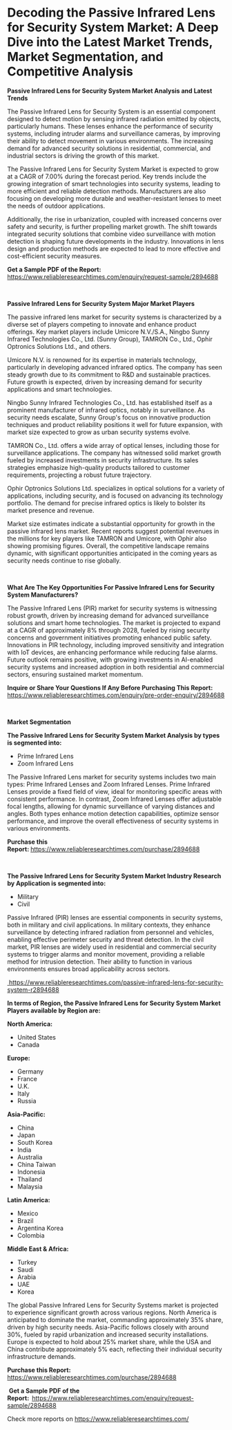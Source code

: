 <p><h1>Decoding the Passive Infrared Lens for Security System Market: A Deep Dive into the Latest Market Trends, Market Segmentation, and Competitive Analysis</h1></p><p><strong>Passive Infrared Lens for Security System Market Analysis and Latest Trends</strong></p>
<p><p>The Passive Infrared Lens for Security System is an essential component designed to detect motion by sensing infrared radiation emitted by objects, particularly humans. These lenses enhance the performance of security systems, including intruder alarms and surveillance cameras, by improving their ability to detect movement in various environments. The increasing demand for advanced security solutions in residential, commercial, and industrial sectors is driving the growth of this market.</p><p>The Passive Infrared Lens for Security System Market is expected to grow at a CAGR of 7.00% during the forecast period. Key trends include the growing integration of smart technologies into security systems, leading to more efficient and reliable detection methods. Manufacturers are also focusing on developing more durable and weather-resistant lenses to meet the needs of outdoor applications.</p><p>Additionally, the rise in urbanization, coupled with increased concerns over safety and security, is further propelling market growth. The shift towards integrated security solutions that combine video surveillance with motion detection is shaping future developments in the industry. Innovations in lens design and production methods are expected to lead to more effective and cost-efficient security measures.</p></p>
<p><strong>Get a Sample PDF of the Report:&nbsp;</strong> <a href="https://www.reliableresearchtimes.com/enquiry/request-sample/2894688?utm_campaign=3184&utm_medium=2&utm_source=Github&utm_content=ia&utm_term=15032025&utm_id=passive-infrared-lens-for-security-system">https://www.reliableresearchtimes.com/enquiry/request-sample/2894688</a></p>
<p>&nbsp;</p>
<p><strong>Passive Infrared Lens for Security System Major Market Players</strong></p>
<p><p>The passive infrared lens market for security systems is characterized by a diverse set of players competing to innovate and enhance product offerings. Key market players include Umicore N.V./S.A., Ningbo Sunny Infrared Technologies Co., Ltd. (Sunny Group), TAMRON Co., Ltd., Ophir Optronics Solutions Ltd., and others.</p><p>Umicore N.V. is renowned for its expertise in materials technology, particularly in developing advanced infrared optics. The company has seen steady growth due to its commitment to R&D and sustainable practices. Future growth is expected, driven by increasing demand for security applications and smart technologies.</p><p>Ningbo Sunny Infrared Technologies Co., Ltd. has established itself as a prominent manufacturer of infrared optics, notably in surveillance. As security needs escalate, Sunny Group's focus on innovative production techniques and product reliability positions it well for future expansion, with market size expected to grow as urban security systems evolve.</p><p>TAMRON Co., Ltd. offers a wide array of optical lenses, including those for surveillance applications. The company has witnessed solid market growth fueled by increased investments in security infrastructure. Its sales strategies emphasize high-quality products tailored to customer requirements, projecting a robust future trajectory.</p><p>Ophir Optronics Solutions Ltd. specializes in optical solutions for a variety of applications, including security, and is focused on advancing its technology portfolio. The demand for precise infrared optics is likely to bolster its market presence and revenue.</p><p>Market size estimates indicate a substantial opportunity for growth in the passive infrared lens market. Recent reports suggest potential revenues in the millions for key players like TAMRON and Umicore, with Ophir also showing promising figures. Overall, the competitive landscape remains dynamic, with significant opportunities anticipated in the coming years as security needs continue to rise globally.</p></p>
<p>&nbsp;</p>
<p><strong>What Are The Key Opportunities For Passive Infrared Lens for Security System Manufacturers?</strong></p>
<p><p>The Passive Infrared Lens (PIR) market for security systems is witnessing robust growth, driven by increasing demand for advanced surveillance solutions and smart home technologies. The market is projected to expand at a CAGR of approximately 8% through 2028, fueled by rising security concerns and government initiatives promoting enhanced public safety. Innovations in PIR technology, including improved sensitivity and integration with IoT devices, are enhancing performance while reducing false alarms. Future outlook remains positive, with growing investments in AI-enabled security systems and increased adoption in both residential and commercial sectors, ensuring sustained market momentum.</p></p>
<p><strong>Inquire or Share Your Questions If Any Before Purchasing This Report:</strong> <a href="https://www.reliableresearchtimes.com/enquiry/pre-order-enquiry/2894688?utm_campaign=3184&utm_medium=2&utm_source=Github&utm_content=ia&utm_term=15032025&utm_id=passive-infrared-lens-for-security-system">https://www.reliableresearchtimes.com/enquiry/pre-order-enquiry/2894688</a></p>
<p>&nbsp;</p>
<p><strong>Market Segmentation</strong></p>
<p><strong>The Passive Infrared Lens for Security System Market Analysis by types is segmented into:</strong></p>
<p><ul><li>Prime Infrared Lens</li><li>Zoom Infrared Lens</li></ul></p>
<p><p>The Passive Infrared Lens market for security systems includes two main types: Prime Infrared Lenses and Zoom Infrared Lenses. Prime Infrared Lenses provide a fixed field of view, ideal for monitoring specific areas with consistent performance. In contrast, Zoom Infrared Lenses offer adjustable focal lengths, allowing for dynamic surveillance of varying distances and angles. Both types enhance motion detection capabilities, optimize sensor performance, and improve the overall effectiveness of security systems in various environments.</p></p>
<p><strong>Purchase this Report:&nbsp;</strong><a href="https://www.reliableresearchtimes.com/purchase/2894688?utm_campaign=3184&utm_medium=2&utm_source=Github&utm_content=ia&utm_term=15032025&utm_id=passive-infrared-lens-for-security-system">https://www.reliableresearchtimes.com/purchase/2894688</a></p>
<p>&nbsp;</p>
<p><strong>The Passive Infrared Lens for Security System Market Industry Research by Application is segmented into:</strong></p>
<p><ul><li>Military</li><li>Civil</li></ul></p>
<p><p>Passive Infrared (PIR) lenses are essential components in security systems, both in military and civil applications. In military contexts, they enhance surveillance by detecting infrared radiation from personnel and vehicles, enabling effective perimeter security and threat detection. In the civil market, PIR lenses are widely used in residential and commercial security systems to trigger alarms and monitor movement, providing a reliable method for intrusion detection. Their ability to function in various environments ensures broad applicability across sectors.</p></p>
<p><a href="https://www.reliableresearchtimes.com/passive-infrared-lens-for-security-system-r2894688?utm_campaign=3184&utm_medium=2&utm_source=Github&utm_content=ia&utm_term=15032025&utm_id=passive-infrared-lens-for-security-system">&nbsp;https://www.reliableresearchtimes.com/passive-infrared-lens-for-security-system-r2894688</a></p>
<p><strong>In terms of Region, the Passive Infrared Lens for Security System Market Players available by Region are:</strong></p>
<p>
    <p> <strong> North America: </strong>
        <ul>
            <li>United States</li>
            <li>Canada</li>
        </ul>
        </p> 
    <p> <strong> Europe: </strong>
        <ul>
            <li>Germany</li>
            <li>France</li>
            <li>U.K.</li>
            <li>Italy</li>
            <li>Russia</li>
        </ul>
        </p> 
    <p> <strong> Asia-Pacific: </strong>
        <ul>
            <li>China</li>
            <li>Japan</li>
            <li>South Korea</li>
            <li>India</li>
            <li>Australia</li>
            <li>China Taiwan</li>
            <li>Indonesia</li>
            <li>Thailand</li>
            <li>Malaysia</li>
        </ul>
        </p> 
    <p> <strong> Latin America: </strong>
        <ul>
            <li>Mexico</li>
            <li>Brazil</li>
            <li>Argentina Korea</li>
            <li>Colombia</li>
        </ul>
        </p> 
    <p> <strong> Middle East & Africa: </strong>
        <ul>
            <li>Turkey</li>
            <li>Saudi</li>
            <li>Arabia</li>
            <li>UAE</li>
            <li>Korea</li>
        </ul>
    </p>
    </p>
<p><p>The global Passive Infrared Lens for Security Systems market is projected to experience significant growth across various regions. North America is anticipated to dominate the market, commanding approximately 35% share, driven by high security needs. Asia-Pacific follows closely with around 30%, fueled by rapid urbanization and increased security installations. Europe is expected to hold about 25% market share, while the USA and China contribute approximately 5% each, reflecting their individual security infrastructure demands.</p></p>
<p><strong>Purchase this Report: </strong><a href="https://www.reliableresearchtimes.com/purchase/2894688?utm_campaign=3184&utm_medium=2&utm_source=Github&utm_content=ia&utm_term=15032025&utm_id=passive-infrared-lens-for-security-system">https://www.reliableresearchtimes.com/purchase/2894688</a></p>
<p>&nbsp;<strong>Get a Sample PDF of the Report:&nbsp;&nbsp;</strong><a href="https://www.reliableresearchtimes.com/enquiry/request-sample/2894688?utm_campaign=3184&utm_medium=2&utm_source=Github&utm_content=ia&utm_term=15032025&utm_id=passive-infrared-lens-for-security-system">https://www.reliableresearchtimes.com/enquiry/request-sample/2894688</a></p>
<p><strong></strong></p>
<p>Check more reports on <a href="https://www.reliableresearchtimes.com/?utm_campaign=3184&utm_medium=2&utm_source=Github&utm_content=ia&utm_term=15032025&utm_id=passive-infrared-lens-for-security-system">https://www.reliableresearchtimes.com/</a></p>